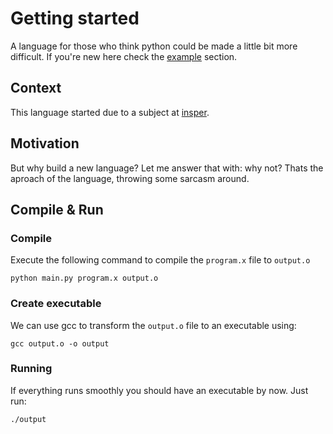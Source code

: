 # Getting started

A language for those who think python could be made a little bit more difficult. If you're new here check the [example](./src/examples/#examples) section.

##  Context

This language started due to a subject at <a href="https://www.insper.edu.br/en/" target="_blank">insper</a>.

## Motivation

But why build a new language? Let me answer that with: why not? Thats the aproach of the language, throwing some sarcasm around.


## Compile & Run

### Compile

Execute the following command to compile the `program.x` file to `output.o`
```
python main.py program.x output.o
```

### Create executable

We can use gcc to transform the `output.o` file to an executable using:
```
gcc output.o -o output
```

### Running

If everything runs smoothly you should have an executable by now. Just run:
```
./output
```